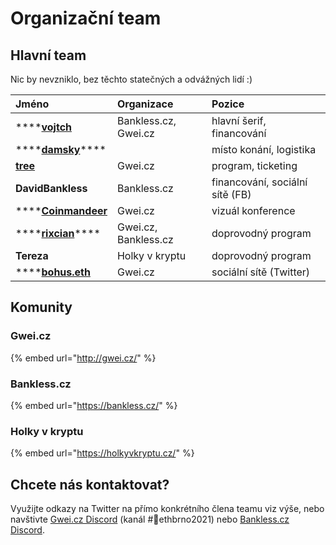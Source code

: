 # Organizační team

## Hlavní team

Nic by nevzniklo, bez těchto statečných a odvážných lidí :\)

| Jméno | Organizace | Pozice |
| :--- | :--- | :--- |
| \*\*\*\*[**vojtch**](https://twitter.com/StudenyVojta) | Bankless.cz, Gwei.cz | hlavní šerif, financování |
| \*\*\*\*[**damsky**](https://twitter.com/CryptoDamSky)\*\*\*\* |  | místo konání, logistika |
| [**tree**](https://twitter.com/treecz) | Gwei.cz | program, ticketing |
| **DavidBankless** | Bankless.cz | financování, sociální sítě \(FB\) |
| \*\*\*\*[**Coinmandeer**](https://twitter.com/keenofcoin) | Gwei.cz | vizuál konference |
| \*\*\*\*[**rixcian**](https://twitter.com/rixcian)\*\*\*\* | Gwei.cz, Bankless.cz | doprovodný program |
| **Tereza** | Holky v kryptu | doprovodný program |
| \*\*\*\*[**bohus.eth**](https://twitter.com/BohusKrypto) | Gwei.cz | sociální sítě \(Twitter\) |

## Komunity

### Gwei.cz

{% embed url="http://gwei.cz/" %}

### Bankless.cz

{% embed url="https://bankless.cz/" %}

### Holky v kryptu

{% embed url="https://holkyvkryptu.cz/" %}

## Chcete nás kontaktovat?

Využijte odkazy na Twitter na přímo konkrétního člena teamu viz výše, nebo navštivte [Gwei.cz Discord](https://chat.gwei.cz) \(kanál \#📯ethbrno2021\) nebo [Bankless.cz Discord](https://discord.com/invite/3SrAtJ2gd3).

